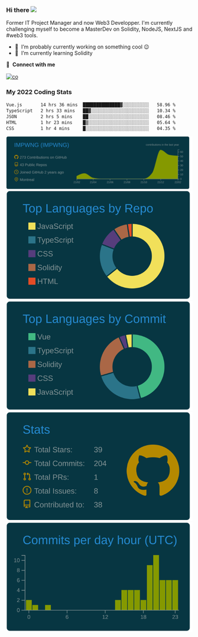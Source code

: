 ### Hi there <img src="https://media.giphy.com/media/hvRJCLFzcasrR4ia7z/giphy.gif" width="25px"></a>

Former IT Project Manager and now Web3 Developper. I'm currently challenging myself to become a MasterDev on Solidity, NodeJS, NextJS and #web3 tools.

- 🔭 &nbsp;I’m probably currently working on something cool :wink:
- 🌱 &nbsp;I’m currently learning Solidity


🔗 &nbsp;**Connect with me**
<p align="left">
<a href="https://www.google.com/" target="blank"><img align="center" src="https://raw.githubusercontent.com/rahuldkjain/github-profile-readme-generator/master/src/images/icons/Social/linked-in-alt.svg" alt="co" height="30" width="40" /></a>
 
### My 2022 Coding Stats
<!--START_SECTION:waka-->
```text
Vue.js       14 hrs 36 mins  ██████████████▓░░░░░░░░░░   58.96 % 
TypeScript   2 hrs 33 mins   ██▓░░░░░░░░░░░░░░░░░░░░░░   10.34 % 
JSON         2 hrs 5 mins    ██░░░░░░░░░░░░░░░░░░░░░░░   08.46 % 
HTML         1 hr 23 mins    █▒░░░░░░░░░░░░░░░░░░░░░░░   05.64 % 
CSS          1 hr 4 mins     █░░░░░░░░░░░░░░░░░░░░░░░░   04.35 % 
```
<!--END_SECTION:waka-->


[![](https://raw.githubusercontent.com/IMPWNG/IMPWNG/master/profile-summary-card-output/solarized_dark/0-profile-details.svg)](https://github.com/vn7n24fzkq/github-profile-summary-cards)
[![](https://raw.githubusercontent.com/IMPWNG/IMPWNG/master/profile-summary-card-output/solarized_dark/1-repos-per-language.svg)](https://github.com/vn7n24fzkq/github-profile-summary-cards) [![](https://raw.githubusercontent.com/IMPWNG/IMPWNG/master/profile-summary-card-output/solarized_dark/2-most-commit-language.svg)](https://github.com/vn7n24fzkq/github-profile-summary-cards)
[![](https://raw.githubusercontent.com/IMPWNG/IMPWNG/master/profile-summary-card-output/solarized_dark/3-stats.svg)](https://github.com/vn7n24fzkq/github-profile-summary-cards) [![](https://raw.githubusercontent.com/IMPWNG/IMPWNG/master/profile-summary-card-output/solarized_dark/4-productive-time.svg)](https://github.com/vn7n24fzkq/github-profile-summary-cards)

